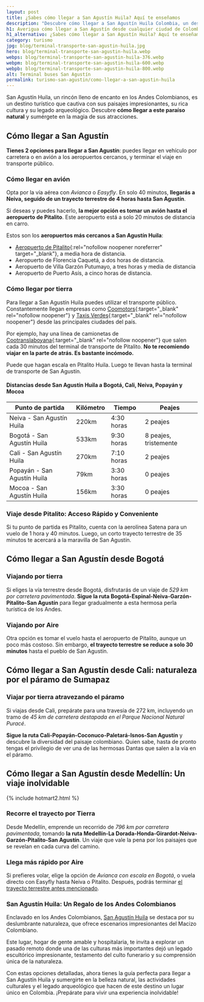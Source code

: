 ```yaml
---
layout: post
title: ¿Sabes cómo llegar a San Agustín Huila? Aquí te enseñamos
description: "Descubre cómo llegar a San Agustín Huila Colombia, un destino turístico que cautiva con sus paisajes impresionantes, su rica cultura y su legado arqueológico."
h1: Averigua cómo llegar a San Agustín desde cualquier ciudad de Colombia
h1_alternativo: ¿Sabes cómo llegar a San Agustín Huila? Aquí te enseñamos
category: turismo
jpg: blog/terminal-transporte-san-agustin-huila.jpg
hero: blog/terminal-transporte-san-agustin-huila.webp
webps: blog/terminal-transporte-san-agustin-huila-376.webp
webpm: blog/terminal-transporte-san-agustin-huila-600.webp
webpb: blog/terminal-transporte-san-agustin-huila-800.webp
alt: Terminal buses San Agustín
permalink: turismo-san-agustin/como-llegar-a-san-agustin-huila
---
```

San Agustín Huila, un rincón lleno de encanto en los Andes Colombianos, es un destino turístico que cautiva con sus paisajes impresionantes, su rica cultura y su legado arqueológico. Descubre **cómo llegar a este paraíso natural** y sumérgete en la magia de sus atracciones.
<!-- excerpt -->

## Cómo llegar a San Agustín

**Tienes 2 opciones para llegar a San Agustín**: puedes llegar en vehículo por carretera o en avión a los aeropuertos cercanos, y terminar el viaje en transporte público.

### Cómo llegar en avión

Opta por la vía aérea con *Avianca* o *Easyfly*. En solo 40 minutos, **llegarás a Neiva, seguido de un trayecto terrestre de 4 horas hasta San Agustín**.

Si deseas y puedes hacerlo, **la mejor opción es tomar un avión hasta el aeropuerto de Pitalito**. Este aeropuerto está a solo 20 minutos de distancia en carro.

Estos son los **aeropuertos más cercanos a San Agustín Huila**:

* [Aeropuerto de Pitalito](https://www.aerocivil.gov.co/aeropuertos/Pages/contador-pitalito.aspx){:rel="nofollow noopener noreferrer" target="_blank"}, a media hora de distancia.
* Aeropuerto de Florencia Caquetá, a dos horas de distancia.
* Aeropuerto de Villa Garzón Putumayo, a tres horas y media de distancia
* Aeropuerto de Puerto Asís, a cinco horas de distancia.

### Cómo llegar por tierra

Para llegar a San Agustín Huila puedes utilizar el transporte público. Constantemente llegan empresas como [Coomotors](https://coomotor.com.co/){:target="_blank" rel="nofollow noopener"} y [Taxis Verdes](https://taxisverdes.net/){:target="_blank" rel="nofollow noopener"} desde las principales ciudades del país.

Por ejemplo, hay una línea de camionetas de [Cootranslaboyana](https://www.cootranslaboyana.com.co/){:target="_blank" rel="nofollow noopener"} que salen cada 30 minutos del terminal de transporte de Pitalito. **No te recomiendo viajar en la parte de atrás. Es bastante incómodo.**

Puede que hagan escala en Pitalito Huila. Luego te llevan hasta la terminal de transporte de San Agustín.

#### Distancias desde San Agustín Huila a Bogotá, Cali, Neiva, Popayán y Mocoa

| Punto de partida | Kilómetro | Tiempo | Peajes |
| --- | --- | --- | --- |
| Neiva - San Agustín Huila | 220km | 4:30 horas | 2 peajes |
| Bogotá - San Agustín Huila | 533km | 9:30 horas | 8 peajes, tristemente |
| Cali - San Agustín Huila | 270km | 7:10 horas | 2 peajes |
| Popayán - San Agustín Huila | 79km | 3:30 horas | 0 peajes |
| Mocoa - San Agustín Huila | 156km | 3:30 horas | 0 peajes |

### Viaje desde Pitalito: Acceso Rápido y Conveniente

Si tu punto de partida es Pitalito, cuenta con la aerolínea Satena para un vuelo de 1 hora y 40 minutos. Luego, un corto trayecto terrestre de 35 minutos te acercará a la maravilla de San Agustín.

## Cómo llegar a San Agustín desde Bogotá

### Viajando por tierra

Si eliges la vía terrestre desde Bogotá, disfrutarás de un viaje de *529 km por carretera pavimentada*. **Sigue la ruta Bogotá-Espinal-Neiva-Garzón-Pitalito-San Agustín** para llegar gradualmente a esta hermosa perla turística de los Andes.

### Viajando por Aire

Otra opción es tomar el vuelo hasta el aeropuerto de Pitalito, aunque un poco más costoso. Sin embargo, **el trayecto terrestre se reduce a solo 30 minutos** hasta el pueblo de San Agustín.

## Cómo llegar a San Agustín desde Cali: naturaleza por el páramo de Sumapaz

### Viajar por tierra atravezando el páramo

Si viajas desde Cali, prepárate para una travesía de 272 km, incluyendo un tramo de *45 km de carretera destapada en el Parque Nacional Natural Puracé*.

**Sigue la ruta Cali-Popayán-Coconuco-Paletará-Isnos-San Agustín** y descubre la diversidad del paisaje colombiano. Quien sabe, hasta de pronto tengas el privilegio de ver una de las hermosas Dantas que salen a la vía en el páramo.

## Cómo llegar a San Agustín desde Medellín: Un viaje inolvidable

{% include hotmart2.html %}

### Recorre el trayecto por Tierra

Desde Medellín, emprende un recorrido de *796 km por carretera pavimentada*, tomando **la ruta Medellín-La Dorada-Honda-Girardot-Neiva-Garzón-Pitalito-San Agustín**. Un viaje que vale la pena por los paisajes que se revelan en cada curva del camino.

### Llega más rápido por Aire

Si prefieres volar, elige la opción de *Avianca con escala en Bogotá*, o vuela directo con Easyfly hasta Neiva o Pitalito. Después, podrás terminar [el trayecto terrestre antes mencionado](#cómo-llegar-en-avión).

### San Agustín Huila: Un Regalo de los Andes Colombianos

Enclavado en los Andes Colombianos, [San Agustín Huila](/) se destaca por su deslumbrante naturaleza, que ofrece escenarios impresionantes del Macizo Colombiano.

Este lugar, hogar de gente amable y hospitalaria, te invita a explorar un pasado remoto donde una de las culturas más importantes dejó un legado escultórico impresionante, testamento del culto funerario y su comprensión única de la naturaleza.

Con estas opciones detalladas, ahora tienes la guía perfecta para llegar a San Agustín Huila y sumergirte en la belleza natural, las actividades culturales y el legado arqueológico que hacen de este destino un lugar único en Colombia. ¡Prepárate para vivir una experiencia inolvidable!
